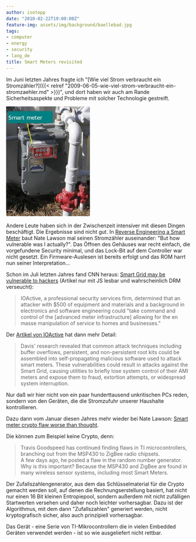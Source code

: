 ```yaml
---
author: isotopp
date: "2010-02-22T19:00:00Z"
feature-img: assets/img/background/baellebad.jpg
tags:
- computer
- energy
- security
- lang_de
title: Smart Meters revisited
---
```


Im Juni letzten Jahres fragte ich 
"[Wie viel Strom verbraucht ein Stromzähler?]({{< relref "2009-06-05-wie-viel-strom-verbraucht-ein-stromzaehler.md" >}})",
und dort haben wir auch am Rande Sicherheitsaspekte und Probleme mit solcher Technologie gestreift.

![Smartmeter](/uploads/smartmeter_overview.jpg)

Andere Leute haben sich in der Zwischenzeit intensiver mit diesen Dingen beschäftigt.
Die Ergebnisse sind nicht gut. 
In [Reverse Engineering a Smart Meter](http://rdist.root.org/2010/02/15/reverse-engineering-a-smart-meter/)
baut Nate Lawson mal seinen Stromzähler auseinander: 
"But how vulnerable was I actually?".
Das Öffnen des Gehäuses war recht einfach, die vorgefundene Security minimal, und das Lock-Bit auf dem Controller war nicht gesetzt. 
Ein Firmware-Auslesen ist bereits erfolgt und das ROM harrt nun seiner Interpretation...

Schon im Juli letzten Jahres fand CNN heraus:
[Smart Grid may be vulnerable to hackers](http://edition.cnn.com/2009/TECH/03/20/smartgrid.vulnerability/)
(Artikel nur mit JS lesbar und wahrscheinlich DRM verseucht):

> IOActive, a professional security services firm, determined that an attacker with $500 of equipment and materials and a background in electronics and software engineering could "take command and control of the [advanced meter infrastructure] allowing for the en masse manipulation of service to homes and businesses."

Der 
[Artikel von IOActive](http://www.ioactive.com/news-events/DavisSmartGridBlackHatPR.html)
hat dann mehr Detail: 

> Davis' research revealed that common attack techniques including buffer overflows, persistent, and non-persistent root kits could be assembled into self-propagating malicious software used to attack smart meters. 
> These vulnerabilities could result in attacks against the Smart Grid, causing utilities to briefly lose system control of their AMI meters and expose them to fraud, extortion attempts, or widespread system interruption.

Nur daß wir hier nicht von ein paar hunderttausend unkritischen PCs reden, sondern von den Geräten, die die Stromzufuhr unserer Haushalte kontrollieren.

Dazu dann vom Januar diesen Jahres mehr wieder bei Nate Lawson: 
[Smart meter crypto flaw worse than thought](http://rdist.root.org/2010/01/11/smart-meter-crypto-flaw-worse-than-thought/).

Die können zum Beispiel keine Crypto, denn:

> Travis Goodspeed has continued finding flaws in TI microcontrollers, branching out from the MSP430  to ZigBee  radio chipsets.  
> A few days ago, he posted a flaw in the random number generator.  
> Why is this important? 
> Because the MSP430 and ZigBee are found in many wireless sensor systems, including most Smart Meters.

Der Zufallszahlengenerator, aus dem das Schlüsselmaterial für die Crypto gemacht werden soll, auf denen die Rechnungserstellung basiert, hat nicht nur einen 16 Bit kleinen Entropiepool, sondern außerdem mit nicht zufälligen Startwerten versehen und daher noch leichter vorhersagbar. 
Dazu ist der Algorithmus, mit dem dann "Zufallszahlen" generiert werden, nicht kryptografisch sicher, also auch prinzipiell vorhersagbar.

Das Gerät - eine Serie von TI-Mikrocontrollern die in vielen Embedded Geräten verwendet werden - ist so wie ausgeliefert nicht rettbar.
